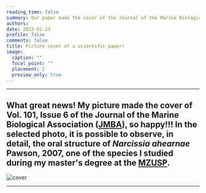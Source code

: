 ```yaml
--- 
reading_time: false
summary: Our paper made the cover of the Journal of the Marine Biological Association
authors:
date: 2022-02-23
profile: false
comments: false
title: Picture cover of a scientific paper!
image:
  caption: ""
  focal_point: ""
  placement: 2
  preview_only: true
---
```

---

What great news! My picture made the cover of Vol. 101, Issue 6 of the Journal of the Marine Biological Association ([JMBA](https://www.cambridge.org/core/journals/journal-of-the-marine-biological-association-of-the-united-kingdom)), so happy!!!
In the selected photo, it is possible to observe, in detail, the oral structure of _Narcissia ahearnae_ Pawson, 2007, one of the species I studied during my master's degree at the [MZUSP](https://www.mz.usp.br).
---

![cover](https://raw.githubusercontent.com/rosanafcunha/rosanafcunha/master/content/post/cover/IMG_9924.jpg "cover")

---
